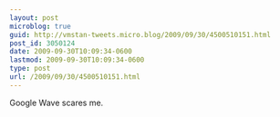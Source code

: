 ```yaml
---
layout: post
microblog: true
guid: http://vmstan-tweets.micro.blog/2009/09/30/4500510151.html
post_id: 3050124
date: 2009-09-30T10:09:34-0600
lastmod: 2009-09-30T10:09:34-0600
type: post
url: /2009/09/30/4500510151.html
---
```

Google Wave scares me.
